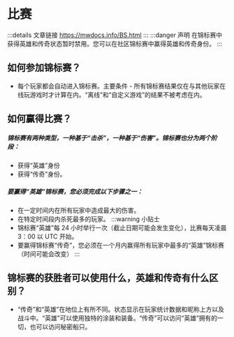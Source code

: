 # 比赛
:::details 文章链接
https://mwdocs.info/BS.html
:::
:::danger 声明
在锦标赛中获得英雄和传奇状态暂时禁用。您可以在社区锦标赛中赢得英雄和传奇身份。
:::

## 如何参加锦标赛？
- 每个玩家都会自动进入锦标赛。主要条件 - 所有锦标赛结果仅在与其他玩家在线玩游戏时才计算在内。“离线”和“自定义游戏”的结果不被考虑在内。

## 如何赢得比赛？
<h5>锦标赛有两种类型，一种基于“击杀”，一种基于“伤害”。锦标赛也分为两个阶段：</h5>

- 获得“英雄”身份
- 获得“传奇”身份。

<h5>要赢得“英雄”锦标赛，您必须完成以下步骤之一：</h5>

- 在一定时间内在所有玩家中造成最大的伤害。
- 在特定时间段内杀死最多的玩家。
:::warning 小贴士
- 锦标赛“英雄”每 24 小时举行一次（截止日期可能会发生变化），比赛每天凌晨 3：00 以 UTC 开始。
- 要赢得锦标赛“传奇”，您必须在一个月内赢得所有玩家中最多的“英雄”锦标赛（时间可能会改变）
:::

## 锦标赛的获胜者可以使用什么，英雄和传奇有什么区别？
- “传奇”和“英雄”在地位上有所不同。状态显示在玩家统计数据和昵称上方以及战斗中。“英雄”可以使用独特的涂装和装备。“传奇”可以访问“英雄”拥有的一切，也可以访问秘密船只。

